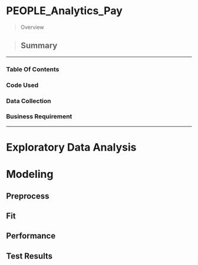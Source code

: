 # PEOPLE_Analytics_Pay
> Overview

> ## Summary

---

### Table Of Contents

### Code Used

### Data Collection

### Business Requirement

---

# Exploratory Data Analysis

# Modeling

## Preprocess

## Fit

## Performance

## Test Results

